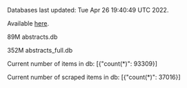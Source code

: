 Databases last updated: Tue Apr 26 19:40:49 UTC 2022. 

Available [here](https://github.com/cbeauhilton/ash-db/releases).


89M	abstracts.db

352M	abstracts_full.db

Current number of items in db:
[{"count(*)": 93309}]

Current number of scraped items in db:
[{"count(*)": 37016}]
